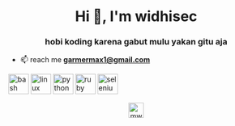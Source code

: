 <h1 align="center">Hi 👋, I'm widhisec</h1>
<h3 align="center">hobi koding karena gabut mulu yakan gitu aja</h3>

- 📫 reach me **garmermax1@gmail.com**

<p align="left"><img src="https://www.vectorlogo.zone/logos/gnu_bash/gnu_bash-icon.svg" alt="bash" width="40" height="40"/> <img src="https://devicons.github.io/devicon/devicon.git/icons/linux/linux-original.svg" alt="linux" width="40" height="40"/> <img src="https://devicons.github.io/devicon/devicon.git/icons/python/python-original.svg" alt="python" width="40" height="40"/> <img src="https://devicons.github.io/devicon/devicon.git/icons/ruby/ruby-original-wordmark.svg" alt="ruby" width="40" height="40"/> <img src="https://raw.githubusercontent.com/detain/svg-logos/780f25886640cef088af994181646db2f6b1a3f8/svg/selenium-logo.svg" alt="selenium" width="40" height="40"/></p>

<p align="center">
<a href="https://twitter.com/mwidhis" target="blank"><img align="center" src="https://cdn.jsdelivr.net/npm/simple-icons@3.0.1/icons/twitter.svg" alt="mwidhis" height="30" width="30" /></a>
</p>
